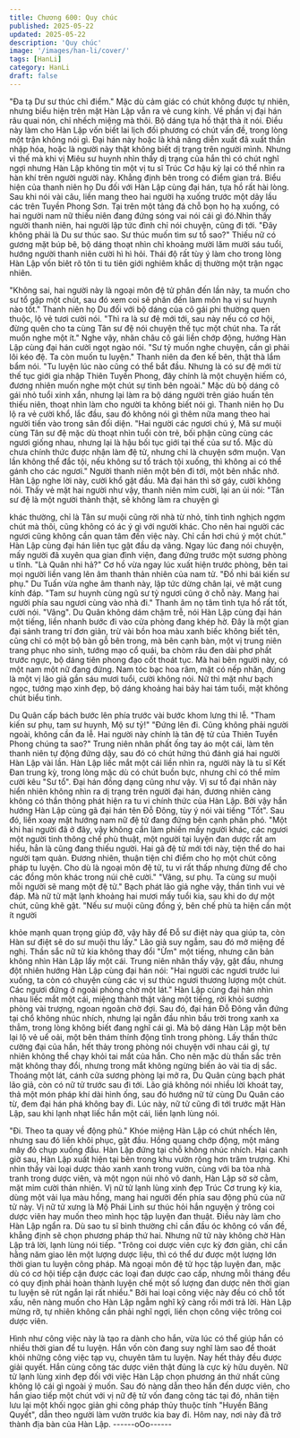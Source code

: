 ```yaml
---
title: Chương 600: Quy chúc
published: 2025-05-22
updated: 2025-05-22
description: 'Quy chúc'
image: '/images/han-li/cover/'
tags: [HanLi]
category: HanLi
draft: false
---
```


"Đa tạ Dư sư thúc chỉ điểm." Mặc dù cảm giác có chút không
được tự nhiên, nhưng biểu hiện trên mặt Hàn Lập vẫn ra vẻ cung
kính.
Về phần vị đại hán râu quai nón, chỉ nhếch miệng mà thôi. Bộ
dáng tựa hồ thật thà ít nói.
Điều này làm cho Hàn Lập vốn biết lai lịch đối phương có chút
vấn đề, trong lòng một trận không nói gì.
Đại hán này hoặc là khả năng diễn xuất đã xuất thần nhập hóa,
hoặc là người này thật không biết dị trạng trên người mình.
Nhưng vì thế mà khi vị Miêu sư huynh nhìn thấy dị trạng của hắn
thì có chút nghĩ ngợi nhưng Hàn Lập không tin một vị tu sĩ Trúc
Cơ hậu kỳ lại có thể nhìn ra hàn khí trên người người này.
Khẳng định bên trong có điểm gian trá.
Biểu hiện của thanh niên họ Du đối với Hàn Lập cùng đại hán, tựa
hồ rất hài lòng. Sau khi nói vài câu, liền mang theo hai người hạ
xuống trước một dãy lầu các trên Tuyền Phong Sơn.
Tại trên một tảng đá chỗ bọn họ hạ xuống, có hai người nam nữ
thiếu niên đang đứng sóng vai nói cái gì đó.Nhìn thấy người
thanh niên, hai người lập tức đình chỉ nói chuyện, cũng đi tới.
"Đây không phải là Du sư thúc sao. Sư thúc muốn tìm sư tổ sao?"
Thiếu nữ có gương mặt búp bê, bộ dáng thoạt nhìn chỉ khoảng
mười lăm mười sáu tuổi, hướng người thanh niên cười hì hì hỏi.
Thái độ rất tùy ý làm cho trong lòng Hàn Lập vốn biêt rõ tôn ti tu
tiên giới nghiêm khắc dị thường một trận ngạc nhiên.

"Không sai, hai người này là ngoại môn đệ tử phân đến lần này, ta
muốn cho sư tổ gặp một chút, sau đó xem coi sẽ phân đến làm
môn hạ vị sư huynh nào tốt." Thanh niên họ Du đối với bộ dáng
của cô gái phi thường quen thuộc, lộ vẻ tươi cười nói.
"Thì ra là sư đệ mới tới, sau này nếu có cơ hội, đừng quên cho ta
cùng Tân sư đệ nói chuyện thế tục một chút nha. Ta rất muốn
nghe một ít." Nghe vậy, nhãn châu cô gái liền chớp động, hướng
Hàn Lập cùng đại hán cười ngọt ngào nói.
"Sư tỷ muốn nghe chuyện, cần gì phải lôi kéo đệ. Ta còn muốn tu
luyện." Thanh niên da đen kế bên, thật thà lẩm bẩm nói.
"Tu luyện lúc nào cũng có thể bắt đầu. Nhưng là có sư đệ mới từ
thế tục giới gia nhập Thiên Tuyền Phong, đây chính là một chuyện
hiếm có, đương nhiên muốn nghe một chút sự tình bên ngoài."
Mặc dù bộ dáng cô gái nhỏ tuổi xinh xắn, nhưng lại làm ra bộ
dáng người trên giáo huấn tên thiếu niên, thoạt nhìn làm cho
người ta không biết nói gì.
Thanh niên họ Du lộ ra vẻ cười khổ, lắc đầu, sau đó không nói gì
thêm nữa mang theo hai người tiến vào trong sân đối diện.
"Hai người các ngươi chú ý, Mã sư muội cùng Tân sư đệ mặc dù
thoạt nhìn tuổi còn trẻ, bối phận cũng cùng các ngươi giống nhau,
nhưng lại là hậu bối tục giới tại thế của sư tổ. Mặc dù chưa chính
thức được nhận làm đệ tử, nhưng chỉ là chuyện sớm muộn. Vạn
lần không thể đắc tội, nếu không sư tổ trách tội xuống, thì không
ai có thể gánh cho các ngươi." Người thanh niên một bên đi tới,
một bên nhắc nhở.
Hàn Lập nghe lời này, cười khổ gật đầu.
Mà đại hán thì sờ gáy, cười không nói.
Thấy vẻ mặt hai người như vậy, thanh niên mỉm cười, lại an ủi
nói:
"Tân sư đệ là một người thành thật, sẽ không làm ra chuyện gì

khác thường, chỉ là Tân sư muội cũng rời nhà từ nhỏ, tính tình
nghịch ngợm chút mà thôi, cũng không có ác ý gì với người khác.
Cho nên hai người các ngươi cũng không cần quan tâm đến việc
này. Chỉ cần hơi chú ý một chút."
Hàn Lập cùng đại hán liên tục gật đầu dạ vâng.
Ngay lúc đang nói chuyện, mấy người đã xuyên qua gian đình
viện, đang đứng trước một sương phòng u tĩnh.
"Là Quân nhi hả?"
Cơ hồ vừa ngay lúc xuất hiện trước phòng, bên tai mọi người liền
vang lên âm thanh thản nhiên của nam tử.
"Đồ nhi bái kiến sư phụ."
Du Tuấn vừa nghe âm thanh này, lập tức dừng chân lại, vẻ mặt
cung kính đáp.
"Tam sư huynh cùng ngũ sư tỷ ngươi cũng ở chỗ này. Mang hai
người phía sau ngươi cùng vào nhà đi." Thanh âm nọ tâm tình tựa
hồ rất tốt, cười nói.
"Vâng". Du Quân không dám chậm trễ, nói Hàn Lập cùng đại hán
một tiếng, liền nhanh bước đi vào cửa phòng đang khép hờ.
Đây là một gian đại sảnh trang trí đơn giản, trừ vài bồn hoa màu
xanh biếc không biết tên, cũng chỉ có một bộ bàn gỗ bên trong,
mà bên cạnh bàn, một vị trung niên trang phục nho sinh, tướng
mạo cổ quái, ba chòm râu đen dài phơ phất trước ngực, bộ dáng
tiên phong đạo cốt thoát tục.
Mà hai bên người này, có một nam một nữ đang đứng.
Nam tóc bạc hoa râm, mặt có nếp nhăn, đúng là một vị lão giả
gần sáu mươi tuổi, cười không nói. Nữ thì mặt như bạch ngọc,
tướng mạo xinh đẹp, bộ dáng khoảng hai bảy hai tám tuổi, mặt
không chút biểu tình.

Du Quân cấp bách bước lên phía trước vài bước khom lưng thi
lễ.
"Tham kiến sư phụ, tam sư huynh, Mộ sư tỷ!"
"Đứng lên đi. Cũng không phải người ngoài, không cần đa lễ. Hai
người này chính là tân đệ tử của Thiên Tuyền Phong chúng ta
sao?" Trung niên nhân phất ống tay áo một cái, làm tên thanh
niên tự động đứng dậy, sau đó có chút hứng thú đánh giá hai
người Hàn Lập vài lần.
Hàn Lập liếc mắt một cái liền nhìn ra, người này là tu sĩ Kết Đan
trung kỳ, trong lòng mặc dù có chút buồn bực, nhưng chỉ có thể
mỉm cười kêu "Sư tổ".
Đại hán đồng dạng cũng như vậy.
Vị sư tổ đại nhân này hiển nhiên không nhìn ra dị trạng trên người
đại hán, đương nhiên càng không có thần thông phát hiện ra tu vi
chính thức của Hàn Lập.
Bởi vậy hắn hướng Hàn Lập cùng gã đại hán tên Đỗ Đông, tùy ý
nói vài tiếng "Tốt". Sau đó, liền xoay mặt hướng nam nữ đệ tử
đang đứng bên cạnh phân phó.
"Một khi hai người đã ở đây, vậy không cần làm phiền mấy người
khác, các ngươi một người tinh thông chế phù thuật, một người tại
luyện đan dược rất am hiểu, hẳn là cũng đang thiếu người. Hai gã
đệ tử mới tới này, tiện thể do hai người tạm quản. Đương nhiên,
thuận tiện chỉ điểm cho họ một chút công pháp tu luyện. Cho dù là
ngoại môn đệ tử, tu vi rất thấp nhưng đừng để cho các đồng môn
khác trong núi chê cười."
"Vâng, sư phụ. Ta cùng sư muội mỗi người sẽ mang một đệ tử."
Bạch phát lão giả nghe vậy, thần tình vui vẻ đáp.
Mà nữ tử mặt lạnh khoảng hai mươi mấy tuổi kia, sau khi do dự
một chút, cũng khẽ gật.
"Nếu sư muội cũng đồng ý, bên chế phù ta hiện cần một ít người

khỏe mạnh quan trọng giúp đỡ, vậy hãy để Đỗ sư điệt này qua
giúp ta, còn Hàn sư điệt sẽ do sư muội thu lấy." Lão giả suy
ngẫm, sau đó mở miệng đề nghị.
Thần sắc nữ tử kia không thay đổi "Ừm" một tiếng, nhưng căn
bản không nhìn Hàn Lập lấy một cái.
Trung niên nhân thấy vậy, gật đầu, nhưng đột nhiên hướng Hàn
Lập cùng đại hán nói:
"Hai người các ngươi trước lui xuống, ta còn có chuyện cùng các
vị sư thúc ngươi thương lượng một chút. Các ngươi đứng ở ngoài
phòng chờ một lát."
Hàn Lập cùng đại hán nhìn nhau liếc mắt một cái, miệng thành
thật vâng một tiếng, rời khỏi sương phòng vài trượng, ngoan
ngoãn chờ đợi.
Sau đó, đại hán Đỗ Đông vẫn đứng tại chổ không nhúc nhích,
nhưng lại ngẫn đầu nhìn bầu trời trong xanh xa thẳm, trong lòng
không biết đang nghĩ cái gì.
Mà bộ dáng Hàn Lập một bên lại lộ vẻ uể oải, một bên thám thính
động tĩnh trong phòng. Lấy thần thức cường đại của hắn, hết thảy
trong phòng nói chuyện với nhau cái gì, tự nhiên không thể chạy
khỏi tai mắt của hắn.
Cho nên mặc dù thần sắc trên mặt không thay đổi, nhưng trong
mắt không ngừng biến ảo vài tia dị sắc.
Thoáng một lát, cánh cửa sương phòng lại mở ra, Du Quân cùng
bạch phát lão giả, còn có nữ tử trước sau đi tới.
Lão giả không nói nhiều lời khoát tay, thả một món pháp khí dài
hình ống, sau đó hướng nữ tử cùng Du Quân cáo từ, đem đại hán
phá không bay đi.
Lúc này, nữ tử cũng đi tới trước mặt Hàn Lập, sau khi lạnh nhạt
liếc hắn một cái, liền lạnh lùng nói.

"Đi. Theo ta quay về động phủ."
Khóe miệng Hàn Lập có chút nhếch lên, nhưng sau đó liền khôi
phục, gật đầu.
Hồng quang chớp động, một mảng mây đỏ chụp xuống đầu.
Hàn Lập đứng tại chỗ không nhúc nhích.
Hai canh giờ sau, Hàn Lập xuất hiện tại bên trong khu vườn rộng
hơn trăm trượng.
Khi nhìn thấy vài loại dược thảo xanh xanh trong vườn, cùng với
ba tòa nhà tranh trong dược viên, và một ngọn núi nhỏ vô danh,
Hàn Lập sờ sờ cằm, mặt mỉm cười thản nhiên.
Vị nữ tử lạnh lùng xinh đẹp Trúc Cơ trung kỳ kia, dùng một vải lụa
màu hồng, mang hai người đến phía sau động phủ của nữ tử này.
Vị nữ tử xưng là Mộ Phái Linh sư thúc hỏi hắn nguyện ý trông coi
dược viên hay muốn theo mình học tập luyện đan thuật. Điều này
làm cho Hàn Lập ngẩn ra.
Dù sao tu sĩ bình thường chỉ cần đầu óc không có vấn đề, khẳng
định sẽ chọn phương pháp thứ hai.
Nhưng nữ tử này không chờ Hàn Lập trả lời, lạnh lùng nói tiếp.
"Trông coi dược viên cực kỳ đơn giản, chỉ cần hằng năm giao lên
một lượng dược liệu, thì có thể dư được một lượng lớn thời gian tu
luyện công pháp. Mà ngoại môn đệ tử học tập luyện đan, mặc dù
có cơ hội tiếp cận được các loại đan dược cao cấp, nhưng mỗi
tháng đều có quy định phải hoàn thành luyện chế một số lượng
đan dược nên thời gian tu luyện sẽ rút ngắn lại rất nhiều."
Bởi hai loại công việc này đều có chỗ tốt xấu, nên nàng muốn cho
Hàn Lập ngẫm nghĩ kỹ càng rồi mới trả lời.
Hàn Lập mừng rỡ, tự nhiên không cần phải nghĩ ngợi, liền chọn
công việc trông coi dược viên.

Hình như công việc này là tạo ra dành cho hắn, vừa lúc có thể
giúp hắn có nhiều thời gian để tu luyện.
Hắn vốn còn đang suy nghĩ làm sao để thoát khỏi những công
việc tạp vụ, chuyên tâm tu luyện. Nay hết thảy đều được giải
quyết.
Hắn cùng công tác dược viên thật đúng là cực kỳ hữu duyên.
Nữ tử lạnh lùng xinh đẹp đối với việc Hàn Lập chọn phương án
thứ nhất cũng không lộ cái gì ngoài ý muốn.
Sau đó nàng dẫn theo hắn đến dược viên, cho hắn giao tiếp một
chút với vị nữ đệ tử vốn đang công tác tại đó, nhân tiện lưu lại
một khối ngọc giản ghi công pháp thủy thuộc tính "Huyền Băng
Quyết", dẫn theo người làm vườn trước kia bay đi.
Hôm nay, nơi này đã trở thành địa bàn của Hàn Lập.
------oOo------
